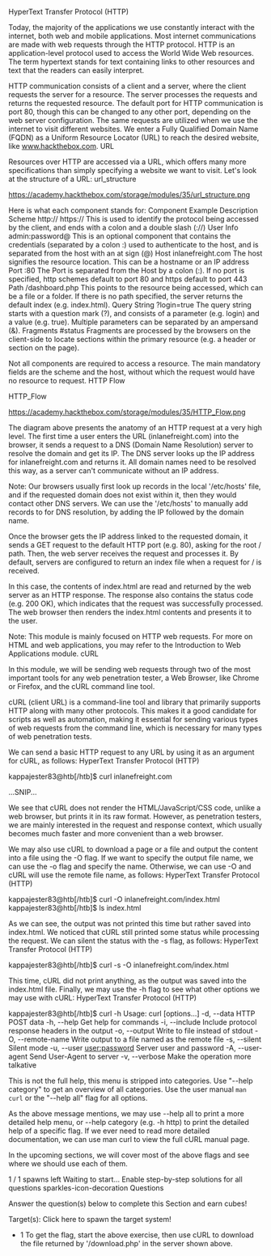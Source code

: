 HyperText Transfer Protocol (HTTP)

Today, the majority of the applications we use constantly interact with the internet, both web and mobile applications. Most internet communications are made with web requests through the HTTP protocol. HTTP is an application-level protocol used to access the World Wide Web resources. The term hypertext stands for text containing links to other resources and text that the readers can easily interpret.

HTTP communication consists of a client and a server, where the client requests the server for a resource. The server processes the requests and returns the requested resource. The default port for HTTP communication is port 80, though this can be changed to any other port, depending on the web server configuration. The same requests are utilized when we use the internet to visit different websites. We enter a Fully Qualified Domain Name (FQDN) as a Uniform Resource Locator (URL) to reach the desired website, like www.hackthebox.com.
URL

Resources over HTTP are accessed via a URL, which offers many more specifications than simply specifying a website we want to visit. Let's look at the structure of a URL: url_structure

https://academy.hackthebox.com/storage/modules/35/url_structure.png

Here is what each component stands for:
Component 	Example 	Description
Scheme 	http:// https:// 	This is used to identify the protocol being accessed by the client, and ends with a colon and a double slash (://)
User Info 	admin:password@ 	This is an optional component that contains the credentials (separated by a colon :) used to authenticate to the host, and is separated from the host with an at sign (@)
Host 	inlanefreight.com 	The host signifies the resource location. This can be a hostname or an IP address
Port 	:80 	The Port is separated from the Host by a colon (:). If no port is specified, http schemes default to port 80 and https default to port 443
Path 	/dashboard.php 	This points to the resource being accessed, which can be a file or a folder. If there is no path specified, the server returns the default index (e.g. index.html).
Query String 	?login=true 	The query string starts with a question mark (?), and consists of a parameter (e.g. login) and a value (e.g. true). Multiple parameters can be separated by an ampersand (&).
Fragments 	#status 	Fragments are processed by the browsers on the client-side to locate sections within the primary resource (e.g. a header or section on the page).

Not all components are required to access a resource. The main mandatory fields are the scheme and the host, without which the request would have no resource to request.
HTTP Flow

HTTP_Flow

https://academy.hackthebox.com/storage/modules/35/HTTP_Flow.png

The diagram above presents the anatomy of an HTTP request at a very high level. The first time a user enters the URL (inlanefreight.com) into the browser, it sends a request to a DNS (Domain Name Resolution) server to resolve the domain and get its IP. The DNS server looks up the IP address for inlanefreight.com and returns it. All domain names need to be resolved this way, as a server can't communicate without an IP address.

Note: Our browsers usually first look up records in the local '/etc/hosts' file, and if the requested domain does not exist within it, then they would contact other DNS servers. We can use the '/etc/hosts' to manually add records to for DNS resolution, by adding the IP followed by the domain name.

Once the browser gets the IP address linked to the requested domain, it sends a GET request to the default HTTP port (e.g. 80), asking for the root / path. Then, the web server receives the request and processes it. By default, servers are configured to return an index file when a request for / is received.

In this case, the contents of index.html are read and returned by the web server as an HTTP response. The response also contains the status code (e.g. 200 OK), which indicates that the request was successfully processed. The web browser then renders the index.html contents and presents it to the user.

Note: This module is mainly focused on HTTP web requests. For more on HTML and web applications, you may refer to the Introduction to Web Applications module.
cURL

In this module, we will be sending web requests through two of the most important tools for any web penetration tester, a Web Browser, like Chrome or Firefox, and the cURL command line tool.

cURL (client URL) is a command-line tool and library that primarily supports HTTP along with many other protocols. This makes it a good candidate for scripts as well as automation, making it essential for sending various types of web requests from the command line, which is necessary for many types of web penetration tests.

We can send a basic HTTP request to any URL by using it as an argument for cURL, as follows:
HyperText Transfer Protocol (HTTP)

kappajester83@htb[/htb]$ curl inlanefreight.com

<!DOCTYPE HTML PUBLIC "-//IETF//DTD HTML 2.0//EN">
<html><head>
...SNIP...

We see that cURL does not render the HTML/JavaScript/CSS code, unlike a web browser, but prints it in its raw format. However, as penetration testers, we are mainly interested in the request and response context, which usually becomes much faster and more convenient than a web browser.

We may also use cURL to download a page or a file and output the content into a file using the -O flag. If we want to specify the output file name, we can use the -o flag and specify the name. Otherwise, we can use -O and cURL will use the remote file name, as follows:
HyperText Transfer Protocol (HTTP)

kappajester83@htb[/htb]$ curl -O inlanefreight.com/index.html
kappajester83@htb[/htb]$ ls
index.html

As we can see, the output was not printed this time but rather saved into index.html. We noticed that cURL still printed some status while processing the request. We can silent the status with the -s flag, as follows:
HyperText Transfer Protocol (HTTP)

kappajester83@htb[/htb]$ curl -s -O inlanefreight.com/index.html

This time, cURL did not print anything, as the output was saved into the index.html file. Finally, we may use the -h flag to see what other options we may use with cURL:
HyperText Transfer Protocol (HTTP)

kappajester83@htb[/htb]$ curl -h
Usage: curl [options...] <url>
 -d, --data <data>   HTTP POST data
 -h, --help <category> Get help for commands
 -i, --include       Include protocol response headers in the output
 -o, --output <file> Write to file instead of stdout
 -O, --remote-name   Write output to a file named as the remote file
 -s, --silent        Silent mode
 -u, --user <user:password> Server user and password
 -A, --user-agent <name> Send User-Agent <name> to server
 -v, --verbose       Make the operation more talkative

This is not the full help, this menu is stripped into categories.
Use "--help category" to get an overview of all categories.
Use the user manual `man curl` or the "--help all" flag for all options.

As the above message mentions, we may use --help all to print a more detailed help menu, or --help category (e.g. -h http) to print the detailed help of a specific flag. If we ever need to read more detailed documentation, we can use man curl to view the full cURL manual page.

In the upcoming sections, we will cover most of the above flags and see where we should use each of them.

1 / 1 spawns left
Waiting to start...
Enable step-by-step solutions for all questions
sparkles-icon-decoration
Questions

Answer the question(s) below to complete this Section and earn cubes!

Target(s): Click here to spawn the target system!

+ 1 To get the flag, start the above exercise, then use cURL to download the file returned by '/download.php' in the server shown above. 
